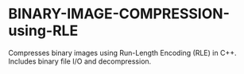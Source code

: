 # BINARY-IMAGE-COMPRESSION-using-RLE
Compresses binary images using Run-Length Encoding (RLE) in C++. Includes binary file I/O and decompression.
